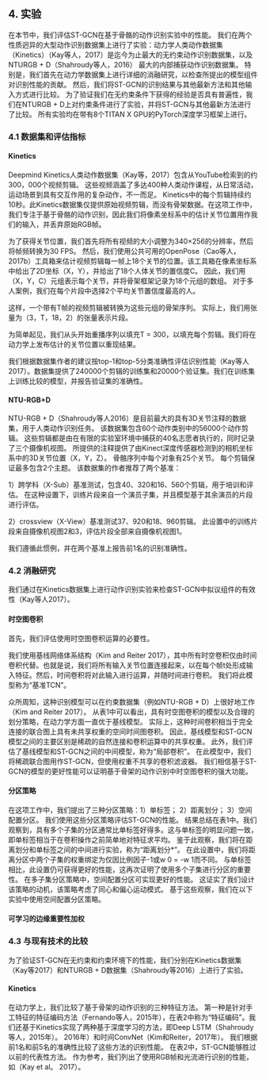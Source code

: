 ## 4. 实验
在本节中，我们评估ST-GCN在基于骨骼的动作识别实验中的性能。 我们在两个性质迥异的大型动作识别数据集上进行了实验：动力学人类动作数据集（Kinetics）（Kay等人，2017）是迄今为止最大的无约束动作识别数据集，以及NTURGB + D（Shahroudy等人，2016） 最大的内部捕获动作识别数据集。 特别是，我们首先在动力学数据集上进行详细的消融研究，以检查所提出的模型组件对识别性能的贡献。 然后，我们将ST-GCN的识别结果与其他最新方法和其他输入方式进行比较。 为了验证我们在无约束条件下获得的经验是否具有普遍性，我们在NTURGB + D上对约束条件进行了实验，并将ST-GCN与其他最新方法进行了比较。 所有实验均在带有8个TITAN X GPU的PyTorch深度学习框架上进行。

### 4.1 数据集和评估指标

#### Kinetics

Deepmind Kinetics人类动作数据集（Kay等，2017）包含从YouTube检索到的约300，000个视频剪辑。 这些视频涵盖了多达400种人类动作课程，从日常活动，运动场景到具有交互作用的复杂动作，不一而足。  Kinetics中的每个剪辑持续约10秒。此Kinetics数据集仅提供原始视频剪辑，而没有骨架数据。在这项工作中，我们专注于基于骨骼的动作识别，因此我们将像素坐标系中的估计关节位置用作我们的输入，并丢弃原始RGB帧。 

为了获得关节位置，我们首先将所有视频的大小调整为340×256的分辨率，然后将帧频转换为30 FPS。 然后，我们使用公共可用的OpenPose（Cao等人，2017b）工具箱来估计视频剪辑每一帧上18个关节的位置。该工具箱在像素坐标系中给出了2D坐标（X，Y），并给出了18个人体关节的置信度C。 因此，我们用（X，Y，C）元组表示每个关节，并将骨架框架记录为18个元组的数组。
对于多人案例，我们在每个片段中选择2个平均关节置信度最高的人。 

这样，一个带有T帧的视频剪辑被转换为这些元组的骨架序列。 实际上，我们用张量为（3，T，18，2）的张量表示片段。

为简单起见，我们从头开始重播序列以填充T = 300，以填充每个剪辑。我们将在动力学上发布估计的关节位置以重现结果。

我们根据数据集作者的建议按top-1和top-5分类准确性评估识别性能（Kay等人2017）。数据集提供了240000个剪辑的训练集和20000个验证集。我们在训练集上训练比较的模型，并报告验证集的准确性。

#### NTU-RGB+D

NTU-RGB + D（Shahroudy等人2016）是目前最大的具有3D关节注释的数据集，用于人类动作识别任务。 该数据集包含60个动作类别中的56000个动作剪辑。 这些剪辑都是由在有限的实验室环境中捕获的40名志愿者执行的，同时记录了三个摄像机视图。
所提供的注释提供了由Kinect深度传感器检测到的相机坐标系中的3D关节位置（X，Y，Z）。 骨骼序列中每个对象有25个关节。 每个剪辑保证最多包含2个主题。
该数据集的作者推荐了两个基准：

1）跨学科（X-Sub）基准测试，包含40、320和16、560个剪辑，用于培训和评估。 在这种设置下，训练片段来自一个演员子集，并且模型基于其余演员的片段进行评估。

2）crossview（X-View）基准测试37、920和18、960剪辑。 此设置中的训练片段来自摄像机视图2和3，评估片段全部来自摄像机视图1。

我们遵循此惯例，并在两个基准上报告前1名的识别准确性。


### 4.2 消融研究

我们通过在Kinetics数据集上进行动作识别实验来检查ST-GCN中拟议组件的有效性（Kay等人2017）。

#### 时空图卷积

首先，我们评估使用时空图卷积运算的必要性。

我们使用基线网络体系结构（Kim and Reiter 2017），其中所有时空卷积仅由时间卷积代替。也就是说，我们将所有输入关节位置连接起来，以在每个帧t处形成输入特征。然后，时间卷积将对此输入进行运算，并随时间进行卷积。 我们将此模型称为“基准TCN”。 

众所周知，这种识别模型可以在约束数据集（例如NTU-RGB + D）上很好地工作（Kim and Reiter 2017）。 从表1中可以看出，具有时空图卷积的模型以及合理的划分策略，在动力学方面一直优于基线模型。 实际上，这种时间卷积相当于完全连接的联合图上具有未共享权重的空间时间图卷积。 因此，基线模型和ST-GCN模型之间的主要区别是稀疏的自然连接和卷积运算中的共享权重。 此外，我们评估了基线模型和ST-GCN之间的中间模型，称为“局部卷积”。 在此模型中，我们将稀疏联合图用作ST-GCN，但使用权重不共享的卷积滤波器。
我们相信基于ST-GCN的模型的更好性能可以证明基于骨架的动作识别中时空图卷积的强大功能。

#### 分区策略

在这项工作中，我们提出了三种分区策略：1）单标签；  2）距离划分；  3）空间配置分区。 我们使用这些分区策略评估ST-GCN的性能。
结果总结在表1中。我们观察到，具有多个子集的分区通常比单标签好得多。这与单标签的明显问题一致，即单标签相当于在卷积操作之前简单地对特征求平均。 鉴于此观察，我们将在距离划分和单标签之间的中间进行实验，称为“距离划分*”。 在此设置中，我们将距离分区中两个子集的权重绑定为仅因比例因子-1或w 0 = -w 1而不同。 与单标签相比，此设置仍可获得更好的性能，这再次证明了使用多个子集进行分区的重要性。 在多子集分区策略中，空间配置分区可实现更好的性能。
这证实了我们设计该策略的动机，该策略考虑了同心和偏心运动模式。 基于这些观察，我们在以下实验中使用空间配置分区策略。

#### 可学习的边缘重要性加权

### 4.3 与现有技术的比较

为了验证ST-GCN在无约束和约束环境下的性能，我们分别在Kinetics数据集（Kay等2017）和NTURGB + D数据集（Shahroudy等2016）上进行了实验。

#### Kinetics
在动力学上，我们比较了基于骨架的动作识别的三种特征方法。 第一种是针对手工特征的特征编码方法（Fernando等人，2015年），在表2中称为“特征编码”。我们还基于Kinetics实现了两种基于深度学习的方法，即Deep LSTM（Shahroudy等人，2015年）。  2016年）和时间ConvNet（Kim和Reiter，2017年）。
我们根据前1名和前5名的准确性比较了这些方法的识别性能。 在表2中，ST-GCN能够胜过以前的代表性方法。 作为参考，我们列出了使用RGB帧和光流进行识别的性能，如（Kay et al。
2017）。




























